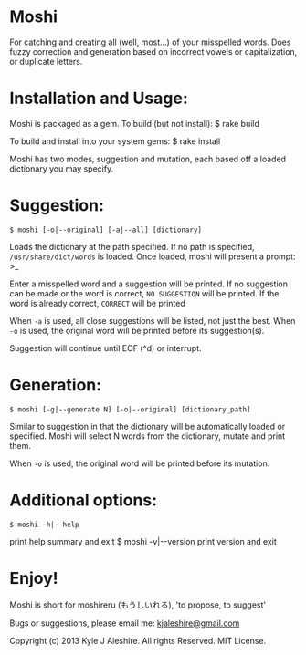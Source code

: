 Moshi
====

For catching and creating all (well, most...) of your misspelled words. Does fuzzy correction and generation based on incorrect vowels or capitalization, or duplicate letters.

Installation and Usage:
===

Moshi is packaged as a gem. To build (but not install):
	$ rake build

To build and install into your system gems:
	$ rake install

Moshi has two modes, suggestion and mutation, each based off a loaded dictionary you may specify.

Suggestion:
==

	$ moshi [-o|--original] [-a|--all] [dictionary]
Loads the dictionary at the path specified. If no path is specified, `/usr/share/dict/words` is loaded. Once loaded, moshi will present a prompt: 
	>_

Enter a misspelled word and a suggestion will be printed. If no suggestion can be made or the word is correct, `NO SUGGESTION` will be printed. If the word is already correct, `CORRECT` will be printed

When `-a` is used, all close suggestions will be listed, not just the best. When `-o` is used, the original word will be printed before its suggestion(s).

Suggestion will continue until EOF (^d) or interrupt.

Generation:
==

	$ moshi [-g|--generate N] [-o|--original] [dictionary_path]
Similar to suggestion in that the dictionary will be automatically loaded or specified. Moshi will select N words from the dictionary, mutate and print them.

When `-o` is used, the original word will be printed before its mutation.

Additional options:
==

	$ moshi -h|--help
print help summary and exit
	$ moshi -v|--version
print version and exit

Enjoy!
===

Moshi is short for moshireru (もうしいれる), 'to propose, to suggest'

Bugs or suggestions, please email me: kjaleshire@gmail.com

Copyright (c) 2013 Kyle J Aleshire. All rights Reserved. MIT License.